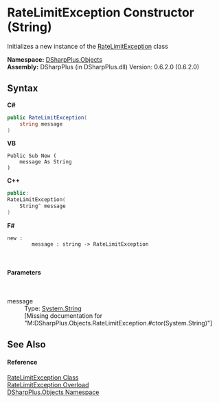 # RateLimitException Constructor (String)
 

Initializes a new instance of the <a href="23658f3e-ff5c-d4fd-19db-ce6304eeb8f2">RateLimitException</a> class

**Namespace:**&nbsp;<a href="b70db947-75ff-488f-5245-350c6ca1e522">DSharpPlus.Objects</a><br />**Assembly:**&nbsp;DSharpPlus (in DSharpPlus.dll) Version: 0.6.2.0 (0.6.2.0)

## Syntax

**C#**<br />
``` C#
public RateLimitException(
	string message
)
```

**VB**<br />
``` VB
Public Sub New ( 
	message As String
)
```

**C++**<br />
``` C++
public:
RateLimitException(
	String^ message
)
```

**F#**<br />
``` F#
new : 
        message : string -> RateLimitException
```

<br />

#### Parameters
&nbsp;<dl><dt>message</dt><dd>Type: <a href="http://msdn2.microsoft.com/en-us/library/s1wwdcbf" target="_blank">System.String</a><br />\[Missing <param name="message"/> documentation for "M:DSharpPlus.Objects.RateLimitException.#ctor(System.String)"\]</dd></dl>

## See Also


#### Reference
<a href="23658f3e-ff5c-d4fd-19db-ce6304eeb8f2">RateLimitException Class</a><br /><a href="5c0a0794-178f-4c5d-b414-289659ea4157">RateLimitException Overload</a><br /><a href="b70db947-75ff-488f-5245-350c6ca1e522">DSharpPlus.Objects Namespace</a><br />